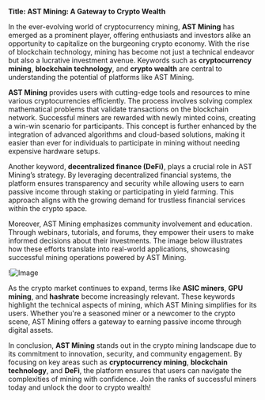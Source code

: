 **Title: AST Mining: A Gateway to Crypto Wealth**

In the ever-evolving world of cryptocurrency mining, **AST Mining** has emerged as a prominent player, offering enthusiasts and investors alike an opportunity to capitalize on the burgeoning crypto economy. With the rise of blockchain technology, mining has become not just a technical endeavor but also a lucrative investment avenue. Keywords such as **cryptocurrency mining**, **blockchain technology**, and **crypto wealth** are central to understanding the potential of platforms like AST Mining.

**AST Mining** provides users with cutting-edge tools and resources to mine various cryptocurrencies efficiently. The process involves solving complex mathematical problems that validate transactions on the blockchain network. Successful miners are rewarded with newly minted coins, creating a win-win scenario for participants. This concept is further enhanced by the integration of advanced algorithms and cloud-based solutions, making it easier than ever for individuals to participate in mining without needing expensive hardware setups.

Another keyword, **decentralized finance (DeFi)**, plays a crucial role in AST Mining’s strategy. By leveraging decentralized financial systems, the platform ensures transparency and security while allowing users to earn passive income through staking or participating in yield farming. This approach aligns with the growing demand for trustless financial services within the crypto space.

Moreover, AST Mining emphasizes community involvement and education. Through webinars, tutorials, and forums, they empower their users to make informed decisions about their investments. The image below illustrates how these efforts translate into real-world applications, showcasing successful mining operations powered by AST Mining.

!![Image](https://github.com/user-attachments/assets/b6e7b7a2-655e-4d44-8baa-20c566a3cb65)

As the crypto market continues to expand, terms like **ASIC miners**, **GPU mining**, and **hashrate** become increasingly relevant. These keywords highlight the technical aspects of mining, which AST Mining simplifies for its users. Whether you're a seasoned miner or a newcomer to the crypto scene, AST Mining offers a gateway to earning passive income through digital assets.

In conclusion, **AST Mining** stands out in the crypto mining landscape due to its commitment to innovation, security, and community engagement. By focusing on key areas such as **cryptocurrency mining**, **blockchain technology**, and **DeFi**, the platform ensures that users can navigate the complexities of mining with confidence. Join the ranks of successful miners today and unlock the door to crypto wealth!